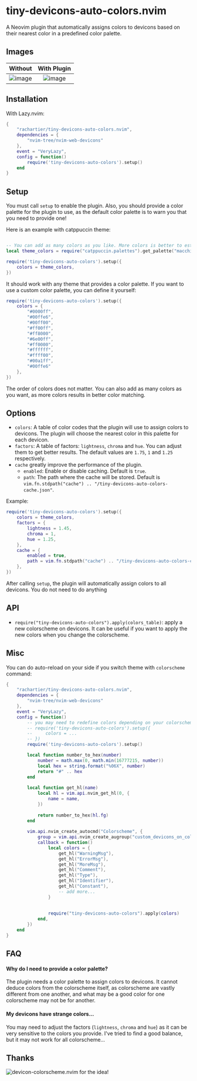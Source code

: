 # tiny-devicons-auto-colors.nvim

A Neovim plugin that automatically assigns colors to devicons based on their nearest color in a predefined color palette.

## Images

Without             |  With Plugin
:-------------------------:|:-------------------------:
![image](https://github.com/rachartier/tiny-devicons-auto-colors.nvim/assets/2057541/0130c1d8-12c7-495e-a22a-cb1d8aae7eb1) |  ![image](https://github.com/rachartier/tiny-devicons-auto-colors.nvim/assets/2057541/9cdaac63-14ec-4ba4-a143-242cb8d97bd2)


## Installation

With Lazy.nvim:

```lua
{
    "rachartier/tiny-devicons-auto-colors.nvim",
    dependencies = {
        "nvim-tree/nvim-web-devicons"
    },
    event = "VeryLazy",
    config = function()
        require('tiny-devicons-auto-colors').setup()
    end
}
```

##  Setup

You must call `setup` to enable the plugin. Also, you should provide a color palette for the plugin to use, as the default color palette is to warn you that you need to provide one!

Here is an example with catppuccin theme:

```lua

-- You can add as many colors as you like. More colors is better to estimate the nearest color for each devicon.
local theme_colors = require("catppuccin.palettes").get_palette("macchiato")

require('tiny-devicons-auto-colors').setup({
    colors = theme_colors,
})
```

It should work with any theme that provides a color palette. If you want to use a custom color palette, you can define it yourself:

```lua
require('tiny-devicons-auto-colors').setup({
    colors = {
        "#0000ff",
        "#00ffe6",
        "#00ff00",
        "#ff00ff",
        "#ff8000",
        "#6e00ff",
        "#ff0000",
        "#ffffff",
        "#ffff00",
        "#00a1ff",
        "#00ffe6"
    },
})
```

The order of colors does not matter. You can also add as many colors as you want, as more colors results in better color matching.

## Options

- `colors`: A table of color codes that the plugin will use to assign colors to devicons. The plugin will choose the nearest color in this palette for each devicon.
- `factors`: A table of factors: `lightness`, `chroma` and `hue`. You can adjust them to get better results. The default values are `1.75`, `1` and `1.25` respectively.
- `cache` greatly improve the performance of the plugin.
	- `enabled`: Enable or disable caching. Default is `true`.
    - `path`: The path where the cache will be stored. Default is `vim.fn.stdpath("cache") .. "/tiny-devicons-auto-colors-cache.json"`.

Example:

```lua
require('tiny-devicons-auto-colors').setup({
    colors = theme_colors,
    factors = {
        lightness = 1.45,
        chroma = 1,
        hue = 1.25,
    },
    cache = {
        enabled = true,
        path = vim.fn.stdpath("cache") .. "/tiny-devicons-auto-colors-cache.json",
    },
})
```

After calling `setup`, the plugin will automatically assign colors to all devicons. You do not need to do anything

## API

- `require("tiny-devicons-auto-colors").apply(colors_table)`: apply a new colorscheme on devicons. It can be useful if you want to apply the new colors when you change the colorscheme.

## Misc

You can do auto-reload on your side if you switch theme with `colorscheme` command:

```lua
{
    "rachartier/tiny-devicons-auto-colors.nvim",
    dependencies = {
        "nvim-tree/nvim-web-devicons"
    },
    event = "VeryLazy",
    config = function()
        -- you may need to redefine colors depending on your colorscheme (catppuccin, tokyonight...)
        -- require('tiny-devicons-auto-colors').setup({
        --     colors = ...
        -- }) 
        require('tiny-devicons-auto-colors').setup() 

        local function number_to_hex(number)
            number = math.max(0, math.min(16777215, number))
            local hex = string.format("%06X", number)
            return "#" .. hex
        end
        
        local function get_hl(name)
            local hl = vim.api.nvim_get_hl(0, {
                name = name,
            })
        
            return number_to_hex(hl.fg)
        end
        
        vim.api.nvim_create_autocmd("Colorscheme", {
            group = vim.api.nvim_create_augroup("custom_devicons_on_colorscheme", { clear = true }),
            callback = function()
                local colors = {
                    get_hl("WarningMsg"),
                    get_hl("ErrorMsg"),
                    get_hl("MoreMsg"),
                    get_hl("Comment"),
                    get_hl("Type"),
                    get_hl("Identifier"),
                    get_hl("Constant"),
                    -- add more...
                }
        
        
                require("tiny-devicons-auto-colors").apply(colors)
            end,
        })
    end
}
```

## FAQ

#### Why do I need to provide a color palette?

The plugin needs a color palette to assign colors to devicons. It cannot deduce colors from the colorscheme itself, as colorscheme are vastly different from one another,
and what may be a good color for one colorscheme may not be for another.

#### My devicons have strange colors...

You may need to adjust the factors (`lightness`, `chroma` and `hue`) as it can be very sensitive to the colors you provide. I've tried to find a good balance, but it may not work for all colorscheme...


## Thanks

![devicon-colorscheme.nvim](https://github.com/dgox16/devicon-colorscheme.nvim) for the idea!
